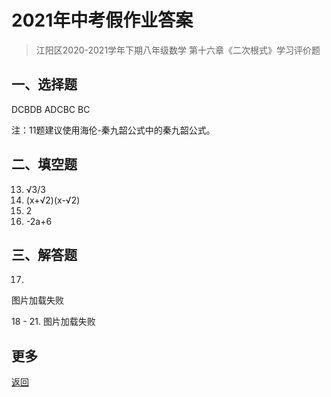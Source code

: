 # 2021年中考假作业答案
> 江阳区2020-2021学年下期八年级数学
> 第十六章《二次根式》学习评价题

## 一、选择题
DCBDB ADCBC BC

注：11题建议使用海伦-秦九韶公式中的秦九韶公式。

## 二、填空题
13. √3/3
14. (x+√2)(x-√2)
15. 2
16. -2a+6

## 三、解答题
17.
<image href="IMG20210610102447">图片加载失败</image>

18 - 21.
<image href="IMG20210610102457">图片加载失败</image>

## 更多
<a href="/HA210610">返回</a>
